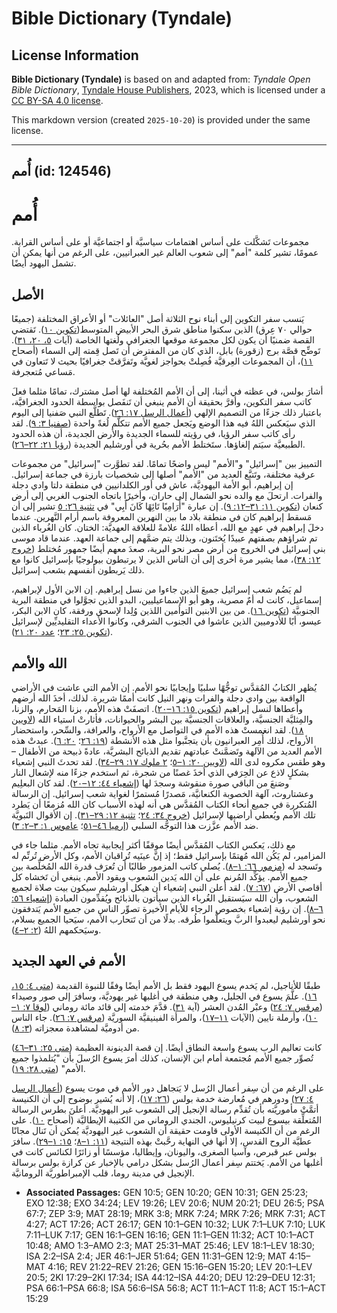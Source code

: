 # Bible Dictionary (Tyndale)

## License Information

**Bible Dictionary (Tyndale)** is based on and adapted from: _Tyndale Open Bible Dictionary_, [Tyndale House Publishers](https://tyndaleopenresources.com/), 2023, which is licensed under a [CC BY-SA 4.0 license](https://creativecommons.org/licenses/by-sa/4.0/legalcode.en).

This markdown version (created `2025-10-20`) is provided under the same license.



--------------------------------

## أُمم (id: 124546)

أُمم
====

مجموعات تَشكَّلت على أساس اهتمامات سياسيَّة أو اجتماعيَّة أو على أساس القرابة. عمومًا، تشير كلمة "أمم" إلى شعوب العالم غير العبرانيين، على الرغم من أنها يمكن أن تشمل اليهود أيضًا.

الأصل
-----

يَنسب سفر التكوين إلى أبناء نوح الثلاثة أصل "العائلات" أو الأعراق المختلفة (جميعًا حوالي ٧٠ عِرق) الذين سكنوا مناطق شرق البحر الأبيض المتوسط ​​([تكوين ١٠](https://ref.ly/Gen10:1-Gen10:32)). تَقتضي القصة ضمنيًا أن يكون لكل مجموعة موقعها الجغرافي ولُغتها الخاصة (آيات [٥، ٢٠، ٣١](https://ref.ly/Gen10:5)). تَوضِّح قصَّة برج (زقورة) بابل، الذي كان من المفترض أن تَصل قِمته إلى السماء (أصحاح [١١](https://ref.ly/Gen11:1-Gen11:32))، أن المجموعات العِرقيَّة فُصِلتْ بحواجز لغويَّة وتَفرَّقتْ جغرافيًا بحيث لا تَتعاون في مَساعي مُتعجرفة.

أشارَ بولس، في عظته في أثينا، إلى أن الأمم المُختلفة لها أصل مشترك، تمامًا مثلما فعلَ كاتب سفر التكوين، وأقرَّ بحقيقة أن الأمم ينبغي أن تَنفَصل بواسطة الحدود الجغرافيَّة، باعتبار ذلك جزءًا من التصميم الإلهي ([أعمال الرسل ١٧: ٢٦](https://ref.ly/Acts17:26)). تَطلَّع النبي صَفنيا إلى اليوم الذي سيَعكس اللهُ فيه هذا الوضع ويَجعل جميع الأمم تتكلَّم لُغةً واحدة ([صفنيا ٣: ٩](https://ref.ly/Zeph3:9)). لقد رأى كاتب سفر الرؤيا، في رؤيته للسماء الجديدة والأرض الجديدة، أن هذه الحدود الطبيعيَّة سيَتم إلغاؤها. ستَختلط الأمم بحُرية في أورشليم الجديدة ([رؤيا ٢١: ٢٢–٢٦](https://ref.ly/Rev21:22-Rev21:26)).

التمييز بين "إسرائيل" و"الأمم" ليس واضحًا تمامًا. لقد تطوَّرت "إسرائيل" من مجموعات عرقية مختلفة، وتَتبَّع العديد من "الأمم" أصلها إلى شخصيات بارزة في جماعة إسرائيل. إن إبراهيم، أبو الأمة اليهوديَّة، عاش في أور الكلدانيين في منطقة دلتا وادي دجلة والفرات. ارتحلَ مع والده نحو الشمال إلى حاران، وأخيرًا باتجاه الجنوب الغربي إلى أرض كنعان ([تكوين ١١: ٣١–١٢: ٩](https://ref.ly/Gen11:31-Gen12:9)). إن عبارة "أَرَامِيًا تَائِهًا كَانَ أَبِي" في [تثنية ٢٦: ٥](https://ref.ly/Deut26:5) تشير إلى أن مَسقط إبراهيم كان في منطقة بلاد ما بين النهرين المعروفة باسم أرام النَّهرين. عندما دخلَ إبراهيم في عهدٍ مع الله، أعطاه اللهُ علامةً للعلاقة العهديَّة: الختان. كان الغُرباء الذين تم شراؤهم بصفتهم عبيدًا يُختَنون، وبذلك يتم ضمَّهم إلى جماعة العهد. عندما قاد موسى بني إسرائيل في الخروج من أرض مصر نحو البرية، صعدَ معهم أيضًا جمهور مُختلط ([خروج ١٢: ٣٨](https://ref.ly/Exod12:38))، مما يشير مرة أخرى إلى أن الناس الذين لا يرتبطون بيولوجيًا بإسرائيل كانوا مع ذلك يَربطون أنفسهم بشعب إسرائيل.

لم يَضُم شعب إسرائيل جميعَ الذين جاءوا من نسل إبراهيم. إن الابن الأول لإبراهيم، إسماعيل، كانت له أمٌ مصرية، وهو أبو الإسماعيليين، البدو الذين تجوَّلوا في منطقة البرية الجنوبيَّة ([تكوين ١٦](https://ref.ly/Gen16:1-Gen16:16)). من بين الابنين التوأمين اللذين وُلِدا لإسحق ورفقة، كان الابن البكر، عيسو، أبًا للأدوميين الذين عاشوا في الجنوب الشرقي، وكانوا الأعداء التقليديِّين لإسرائيل ([تكوين ٢٥: ٢٣](https://ref.ly/Gen25:23)؛ [عدد ٢٠: ٢١](https://ref.ly/Num20:21)).

الله والأمم
-----------

يُظهر الكتابُ المُقدَّس توجُّهًا سلبيًا وإيجابيًا نحو الأمم. إن الأمم التي عاشت في الأراضي الواقعة بين وادي دجلة والفرات ونهر النيل كانت أممًا شريرة. لذلك، أخذَ الله أرضهم وأعطاها لنسل إبراهيم ([تكوين ١٥: ١٦–٢٠](https://ref.ly/Gen15:16-Gen15:20)). اتصفَتْ هذه الأمم، بزنا المَحارم، والزنا، والمِثليَّة الجنسيَّة، والعلاقات الجنسيَّة بين البشر والحيوانات، فأثارتْ استياء الله ([لاويين ١٨](https://ref.ly/Lev18:1-Lev18:30)). لقد انغمستْ هذه الأمم في التواصل مع الأرواح، والعرافة، والسِّحر، واستحضار الأرواح، لذلك أُمِر العبرانيون بأن يتجنَّبوا مثل هذه الأنشطة ([١٩: ٢٦](https://ref.ly/Lev19:26)؛ [٢٠: ٦](https://ref.ly/Lev20:6)). عبدتْ هذه الأمم العديد من الآلهة وتَضمَّنتْ عبادتهم تقديم الذبائح البشريَّة، عادةً ذبيحة من الأطفال – وهو طقس مكروه لدى الله ([لاويين ٢٠: ١–٥](https://ref.ly/Lev20:1-Lev20:5)؛ [٢ ملوك ١٧: ٢٩–٣٤](https://ref.ly/2Kgs17:29-2Kgs17:34)). لقد تحدثَ النبي إشعياء بشكلٍ لاذع عن الحِرَفي الذي أخذَ غصنًا من شجرة، ثم استخدم جزءًا منه لإشعال النار وصَنعَ من الباقي صورة منقوشة وسجدَ لها ([إشعياء ٤٤: ١٢–٢٠](https://ref.ly/Isa44:12-Isa44:20)). لقد كان البعلِيم وعشتاروث، آلهة الخصوبة الكنعانيَّة، مَصدرًا مُستمرًا لغواية شعب إسرائيل. إن الرسالة المُتكررة في جميع أنحاء الكتاب المُقدَّس هي أنه لهذه الأسباب كان الله مُزمعًا أن يَطرد تلك الأمم ويُعطي أراضيها لإسرائيل ([خروج ٣٤: ٢٤](https://ref.ly/Exod34:24)؛ [تثنية ١٢: ٢٩–٣١](https://ref.ly/Deut12:29-Deut12:31)). إن الأقوال النَبويَّة ضد الأمم عزَّزت هذا التوجُّه السلبي ([إرميا ٤٦–٥١](https://ref.ly/Jer46:1-Jer51:64)؛ [عاموس ١: ٣–٢: ٣](https://ref.ly/Amos1:3-Amos2:3)).

مع ذلك، يَعكس الكتاب المُقدَّس أيضًا موقفًا أكثر إيجابية تجاه الأمم. مثلما جاء في المزامير، لم يَكُن الله مُهتمًا بإسرائيل فقط؛ إذ إنَّ عينَيه تُراقبان الأمم، وكل الأرض تُرنِّم له وتَسجد له ([مزمور ٦٦: ١–٨](https://ref.ly/Ps66:1-Ps66:8)). يُصلي كاتب المزمور طالبًا أن تُعرَف قدرة الله المُخلِّصة بين جميع الأمم. يؤكِّد المُرنم على أن الله يَدين الشعوب ويقود الأمم. ينبغي أن تَخشاه كل أقاصي الأرض ([٦٧: ٧](https://ref.ly/Ps67:7)). لقد أعلن النبي إشعياء أن هيكل أورشليم سيكون بيت صلاة لجميع الشعوب، وأن الله سيَستقبل الغُرباء الذين سيأتون بالذبائح ويُقدِّمون العبادة ([إشعياء ٥٦: ٦–٨](https://ref.ly/Isa56:6-Isa56:8)). إن رؤية إشعياء بخصوص الرجاء للأيام الأخيرة تصوِّر الناس من جميع الأمم يَتدفقون نحو أورشليم ليعبدوا الربَّ ويتعلَّموا طُرقه. بدلًا من أن تَتحارب الأمم، سيَحيا الجميع بسلام، وسيَحكمهم اللهُ ([٢: ٢–٤](https://ref.ly/Isa2:2-Isa2:4)).

الأمم في العهد الجديد
---------------------

طبقًا للأناجيل، لم يَخدم يسوع اليهود فقط بل الأمم أيضًا وفقًا للنبوة القديمة ([متى ٤: ١٥، ١٦](https://ref.ly/Matt4:15-Matt4:16)). علَّمَ يسوع في الجليل، وهي منطقة في أغلبها غير يهوديَّة، وسافرَ إلى صور وصيداء ([مرقس ٧: ٢٤](https://ref.ly/Mark7:24)) وعبْر المُدن العشر (آية [٣١](https://ref.ly/Mark7:31)). قدَّمَ خدمته إلى قائد مائة روماني ([لوقا ٧: ١–١٠](https://ref.ly/Luke7:1-Luke7:10))، وأرملة نايين (الآيات [١١–١٧](https://ref.ly/Luke7:11-Luke7:17))، والمرأة الفينيقيَّة السوريَّة ([مرقس ٧: ٢٦](https://ref.ly/Mark7:26)). جاء الناس من أدوميَّة لمشاهدة معجزاته ([٣: ٨](https://ref.ly/Mark3:8)).

كانت تعاليم الرب يسوع واسعة النطاق أيضًا. إن قصة الدينونة العظيمة ([متى ٢٥: ٣١–٤٦](https://ref.ly/Matt25:31-Matt25:46)) تُصوِّر جميع الأمم مُجتمعة أمام ابن الإنسان، كذلك أمرَ يسوع الرُسلَ بأن "يُتلمذوا جميع الأمم" ([متى ٢٨: ١٩](https://ref.ly/Matt28:19)).

على الرغم من أن سِفر أعمال الرُسل لا يَتجاهل دور الأمم في موت يسوع ([أعمال الرسل ٤: ٢٧](https://ref.ly/Acts4:27)) ودورهم في مُعارضة خدمة بولس ([٢٦: ١٧](https://ref.ly/Acts26:17))، إلا أنه يُشير بوضوح إلى أن الكنيسة أتمَّتْ مأموريَّته بأن تُقدِّم رسالة الإنجيل إلى الشعوب غير اليهوديَّة. أعلنَ بطرس الرسالة المُتعلِّقة بيسوع لبيت كرنيليوس، الجندي الروماني من الكتيبة الإيطاليَّة (أصحاح [١٠](https://ref.ly/Acts10:1-Acts10:48)). على الرغم من أن الكنيسة الأولى قاومت حقيقة أن الشعوب غير اليهوديَّة يُمكن أن تَنال مجانًا عطيَّة الروح القدس، إلا أنها في النهاية رحَّبتْ بهذه النتيجة ([١١: ١–٨](https://ref.ly/Acts11:1-Acts11:8)؛ [١٥: ١–٢٩](https://ref.ly/Acts15:1-Acts15:29)). سافرَ بولس عبر قبرص، وآسيا الصغرى، واليونان، وإيطاليا، مؤسسًا أو زائرًا لكنائس كانت في أغلبها من الأمم. يَختتم سِفر أعمال الرُسل بشكل درامي بالإخبار عن كرازة بولس برسالة الإنجيل في مدينة روما، قلب الإمبراطوريَّة الرومانيَّة.

* **Associated Passages:** GEN 10:5; GEN 10:20; GEN 10:31; GEN 25:23; EXO 12:38; EXO 34:24; LEV 19:26; LEV 20:6; NUM 20:21; DEU 26:5; PSA 67:7; ZEP 3:9; MAT 28:19; MRK 3:8; MRK 7:24; MRK 7:26; MRK 7:31; ACT 4:27; ACT 17:26; ACT 26:17; GEN 10:1–GEN 10:32; LUK 7:1–LUK 7:10; LUK 7:11–LUK 7:17; GEN 16:1–GEN 16:16; GEN 11:1–GEN 11:32; ACT 10:1–ACT 10:48; AMO 1:3–AMO 2:3; MAT 25:31–MAT 25:46; LEV 18:1–LEV 18:30; ISA 2:2–ISA 2:4; JER 46:1–JER 51:64; GEN 11:31–GEN 12:9; MAT 4:15–MAT 4:16; REV 21:22–REV 21:26; GEN 15:16–GEN 15:20; LEV 20:1–LEV 20:5; 2KI 17:29–2KI 17:34; ISA 44:12–ISA 44:20; DEU 12:29–DEU 12:31; PSA 66:1–PSA 66:8; ISA 56:6–ISA 56:8; ACT 11:1–ACT 11:8; ACT 15:1–ACT 15:29

